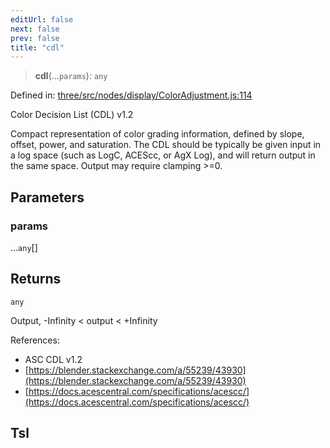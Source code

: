 ```yaml
---
editUrl: false
next: false
prev: false
title: "cdl"
---
```


> **cdl**(...`params`): `any`

Defined in: [three/src/nodes/display/ColorAdjustment.js:114](https://github.com/DefinitelyMaybe/three-i18n/blob/fa57b79433d1c349ffb23a78727299c8d4190136/three/src/nodes/display/ColorAdjustment.js#L114)

Color Decision List (CDL) v1.2

Compact representation of color grading information, defined by slope, offset, power, and
saturation. The CDL should be typically be given input in a log space (such as LogC, ACEScc,
or AgX Log), and will return output in the same space. Output may require clamping >=0.

## Parameters

### params

...`any`[]

## Returns

`any`

Output, -Infinity < output < +Infinity

References:
- ASC CDL v1.2
- [https://blender.stackexchange.com/a/55239/43930](https://blender.stackexchange.com/a/55239/43930)
- [https://docs.acescentral.com/specifications/acescc/](https://docs.acescentral.com/specifications/acescc/)

## Tsl
